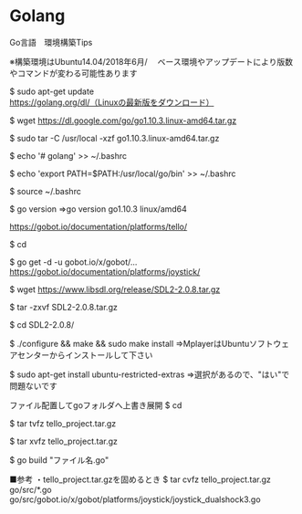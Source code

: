 # Golang
Go言語　環境構築Tips


※構築環境はUbuntu14.04/2018年6月/
　ベース環境やアップデートにより版数やコマンドが変わる可能性あります

$ sudo apt-get update
https://golang.org/dl/（Linuxの最新版をダウンロード）

$ wget https://dl.google.com/go/go1.10.3.linux-amd64.tar.gz

$ sudo tar -C /usr/local -xzf go1.10.3.linux-amd64.tar.gz

$ echo '# golang'                            >> ~/.bashrc

$ echo 'export PATH=$PATH:/usr/local/go/bin' >> ~/.bashrc

$ source ~/.bashrc

$ go version
⇒go version go1.10.3 linux/amd64

https://gobot.io/documentation/platforms/tello/

$ cd 

$ go get -d -u gobot.io/x/gobot/...
https://gobot.io/documentation/platforms/joystick/

$ wget https://www.libsdl.org/release/SDL2-2.0.8.tar.gz

$ tar -zxvf SDL2-2.0.8.tar.gz

$ cd SDL2-2.0.8/

$ ./configure && make && sudo make install
⇒MplayerはUbuntuソフトウェアセンターからインストールして下さい

$ sudo apt-get install ubuntu-restricted-extras
⇒選択があるので、"はい"で問題ないです

ファイル配置してgoフォルダへ上書き展開
$ cd

$ tar tvfz tello_project.tar.gz

$ tar xvfz tello_project.tar.gz

$ go build "ファイル名.go"


■参考
・tello_project.tar.gzを固めるとき
$ tar cvfz tello_project.tar.gz go/src/*.go go/src/gobot.io/x/gobot/platforms/joystick/joystick_dualshock3.go 
